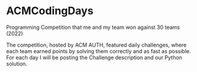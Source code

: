 # ACMCodingDays
Programming Competition that me and my team won against 30 teams (2022)

The competition, hosted by ACM AUTH, featured daily challenges, where each team earned points by solving them correctly and as fast as possible. 
For each day I will be posting the Challenge description and our Python solution.
